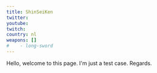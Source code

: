 ```yaml
---
title: ShinSeiKen
twitter:
youtube:
twitch:
country: nl
weapons: []
#    - long-sword
---
```


Hello, welcome to this page. I'm just a test case. Regards.

